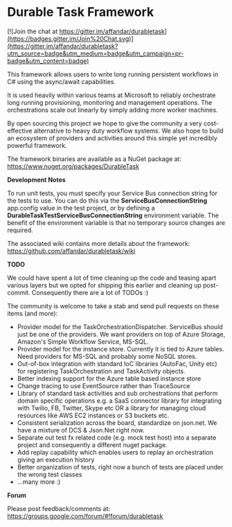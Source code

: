 Durable Task Framework
======================

[![Join the chat at https://gitter.im/affandar/durabletask](https://badges.gitter.im/Join%20Chat.svg)](https://gitter.im/affandar/durabletask?utm_source=badge&utm_medium=badge&utm_campaign=pr-badge&utm_content=badge) 

This framework allows users to write long running persistent workflows in C# using the async/await capabilities.

It is used heavily within various teams at Microsoft to reliably orchestrate long running provisioning, monitoring and management operations. The orchestrations scale out linearly by simply adding more worker machines. 

By open sourcing this project we hope to give the community a very cost-effective alternative to heavy duty workflow systems. We also hope to build an ecosystem of providers and activities around this simple yet incredibly powerful framework.

The framework binaries are available as a NuGet package at:
https://www.nuget.org/packages/DurableTask

<b>Development Notes</b>

To run unit tests, you must specify your Service Bus connection string for the tests to use. You can do this via the **ServiceBusConnectionString** app.config value in the test project, or by defining a **DurableTaskTestServiceBusConnectionString** environment variable. The benefit of the environment variable is that no temporary source changes are required. 

The associated wiki contains more details about the framework:
https://github.com/affandar/durabletask/wiki

<b>TODO</b>

We could have spent a lot of time cleaning up the code and teasing apart various layers but we opted for shipping this earlier and cleaning up post-commit. Consequently there are a lot of TODOs :)

The community is welcome to take a stab and send pull requests on these items (and more):

* Provider model for the TaskOrchestrationDispatcher. ServiceBus should just be one of the providers. We want providers on top of Azure Storage, Amazon's Simple Workflow Service, MS-SQL.
* Provider model for the instance store. Currently it is tied to Azure tables. Need providers for MS-SQL and probably some NoSQL stores.
* Out-of-box integration with standard IoC libraries (AutoFac, Unity etc) for registering TaskOrchestration and TaskActivity objects.
* Better indexing support for the Azure table based instance store
* Change tracing to use EventSource rather than TraceSource
* Library of standard task activities and sub orchestrations that perform domain specific operations e.g. a SaaS connector library for integrating with Twilio, FB, Twitter, Skype etc OR a library for managing cloud resources like AWS EC2 instances or S3 buckets etc.
* Consistent serialization across the board, standardize on json.net. We have a mixture of DCS & Json.Net right now.
* Separate out test fx related code (e.g. mock test host) into a separate project and consequently a different nuget package.
* Add replay capability which enables users to replay an orchestration giving an execution history
* Better organization of tests, right now a bunch of tests are placed under the wrong test classes
* ...many more :)
  
<b>Forum</b>

Please post feedback/comments at:
https://groups.google.com/forum/#!forum/durabletask

